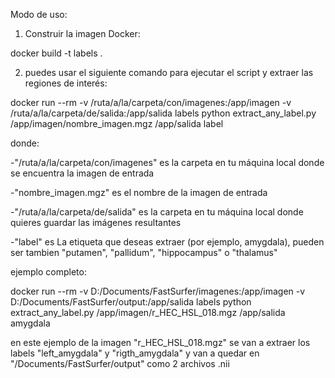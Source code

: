 Modo de uso:
 
1. Construir la imagen Docker:

docker build -t labels .

2. puedes usar el siguiente comando para ejecutar el script y extraer las regiones de interés:

docker run --rm -v /ruta/a/la/carpeta/con/imagenes:/app/imagen 
           -v /ruta/a/la/carpeta/de/salida:/app/salida 
           labels python extract_any_label.py /app/imagen/nombre_imagen.mgz /app/salida label

donde: 

-"/ruta/a/la/carpeta/con/imagenes" es la carpeta en tu máquina local donde se encuentra la imagen de entrada

-"nombre_imagen.mgz" es el nombre de la imagen de entrada

-"/ruta/a/la/carpeta/de/salida" es la carpeta en tu máquina local donde quieres guardar las imágenes resultantes

-"label" es La etiqueta que deseas extraer (por ejemplo, amygdala), pueden ser tambien "putamen", "pallidum", "hippocampus" o "thalamus"

ejemplo completo:


docker run --rm -v D:/Documents/FastSurfer/imagenes:/app/imagen
           -v D:/Documents/FastSurfer/output:/app/salida
           labels python extract_any_label.py /app/imagen/r_HEC_HSL_018.mgz /app/salida amygdala

en este ejemplo de la imagen "r_HEC_HSL_018.mgz" se van a extraer los labels "left_amygdala" y "rigth_amygdala" y van a quedar en "/Documents/FastSurfer/output" 
como 2 archivos .nii 

 
